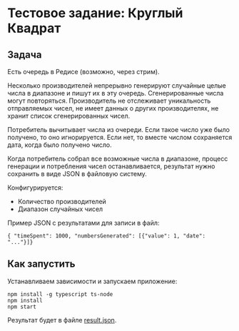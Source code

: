 # Тестовое задание: Круглый Квадрат

## Задача

Есть очередь в Редисе (возможно, через стрим).

Несколько производителей непрерывно генерируют случайные целые числа в диапазоне и пишут их в эту очередь. Сгенерированные числа могут повторяться. Производитель не отслеживает уникальность отправляемых чисел, не имеет данных о других производителях, не хранит список сгенерированных чисел.

Потребитель вычитывает числа из очереди. Если такое число уже было получено, то оно игнорируется. Если нет, то вместе числом сохраняется дата, когда было получено число.

Когда потребитель собрал все возможные числа в диапазоне, процесс генерации и потребления чисел останавливается, результат нужно сохранить в виде JSON в файловую систему.

Конфигурируется:
* Количество производителей
* Диапазон случайных чисел

Пример JSON с результатами для записи в файл:
```
{ "timeSpent": 1000, "numbersGenerated": [{"value": 1, "date": "..."}]}
```

## Как запустить

Устанавливаем зависимости и запускаем приложение:
```
npm install -g typescript ts-node
npm install
npm start
```

Результат будет в файле [result.json](result.json). 
